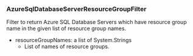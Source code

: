 ### AzureSqlDatabaseServerResourceGroupFilter
Filter to return Azure SQL Database Servers which have resource group name in the given list of resource group names.

- resourceGroupNames: a list of System.Strings
  - List of names of resource groups.

